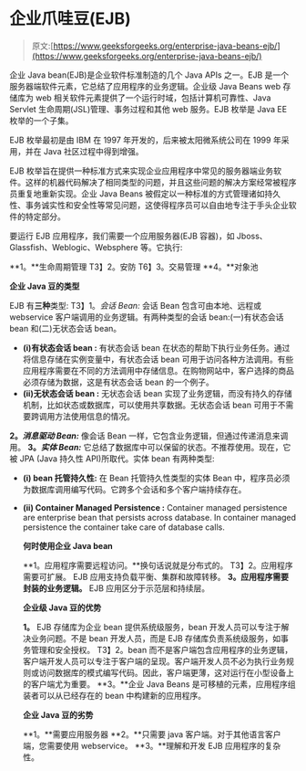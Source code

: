 # 企业爪哇豆(EJB)

> 原文:[https://www.geeksforgeeks.org/enterprise-java-beans-ejb/](https://www.geeksforgeeks.org/enterprise-java-beans-ejb/)

企业 Java bean(EJB)是企业软件标准制造的几个 Java APIs 之一。EJB 是一个服务器端软件元素，它总结了应用程序的业务逻辑。企业级 Java Beans web 存储库为 web 相关软件元素提供了一个运行时域，包括计算机可靠性、Java Servlet 生命周期(JSL)管理、事务过程和其他 web 服务。EJB 枚举是 Java EE 枚举的一个子集。

EJB 枚举最初是由 IBM 在 1997 年开发的，后来被太阳微系统公司在 1999 年采用，并在 Java 社区过程中得到增强。

EJB 枚举旨在提供一种标准方式来实现企业应用程序中常见的服务器端业务软件。这样的机器代码解决了相同类型的问题，并且这些问题的解决方案经常被程序员重复地重新实现。企业 Java Beans 被假定以一种标准的方式管理诸如持久性、事务诚实性和安全性等常见问题，这使得程序员可以自由地专注于手头企业软件的特定部分。

要运行 EJB 应用程序，我们需要一个应用服务器(EJB 容器)，如 Jboss、Glassfish、Weblogic、Websphere 等。它执行:

**1。**生命周期管理
T3】2。安防
T6】3。交易管理
**4。**对象池

**企业 Java 豆的类型**

EJB 有**三种**类型:
T3】1。*会话 Bean:* 会话 Bean 包含可由本地、远程或 webservice 客户端调用的业务逻辑。有两种类型的会话 bean:(一)有状态会话 bean 和(二)无状态会话 bean。

*   **(i)有状态会话 bean :**
    有状态会话 bean 在状态的帮助下执行业务任务。通过将信息存储在实例变量中，有状态会话 bean 可用于访问各种方法调用。有些应用程序需要在不同的方法调用中存储信息。在购物网站中，客户选择的商品必须存储为数据，这是有状态会话 bean 的一个例子。
*   **(ii)无状态会话 bean :**
    无状态会话 bean 实现了业务逻辑，而没有持久的存储机制，比如状态或数据库，可以使用共享数据。无状态会话 bean 可用于不需要跨调用方法使用信息的情况。

**2。*消息驱动 Bean:*** 像会话 Bean 一样，它包含业务逻辑，但通过传递消息来调用。
**3。*实体 Bean:*** 它总结了数据库中可以保留的状态。不推荐使用。现在，它被 JPA (Java 持久性 API)所取代。实体 bean 有两种类型:

*   **(i) bean 托管持久性:**
    在 Bean 托管持久性类型的实体 Bean 中，程序员必须为数据库调用编写代码。它跨多个会话和多个客户端持续存在。

*   **(ii) Container Managed Persistence :**
    Container managed persistence are enterprise bean that persists across database. In container managed persistence the container take care of database calls.

    **何时使用企业 Java bean**

    **1。应用程序需要远程访问。**换句话说就是分布式的。
    T3】2。应用程序需要可扩展。 EJB 应用支持负载平衡、集群和故障转移。
    **3。应用程序需要封装的业务逻辑。** EJB 应用区分于示范层和持续层。

    **企业级 Java 豆的优势**

    **1。** EJB 存储库为企业 bean 提供系统级服务，bean 开发人员可以专注于解决业务问题。不是 bean 开发人员，而是 EJB 存储库负责系统级服务，如事务管理和安全授权。
    T3】2。bean 而不是客户端包含应用程序的业务逻辑，客户端开发人员可以专注于客户端的呈现。客户端开发人员不必为执行业务规则或访问数据库的模式编写代码。因此，客户端更薄，这对运行在小型设备上的客户端尤为重要。
    **3。**企业 Java Beans 是可移植的元素，应用程序组装者可以从已经存在的 bean 中构建新的应用程序。

    **企业 Java 豆的劣势**

    **1。**需要应用服务器
    **2。**只需要 java 客户端。对于其他语言客户端，您需要使用 webservice。
    **3。**理解和开发 EJB 应用程序的复杂性。